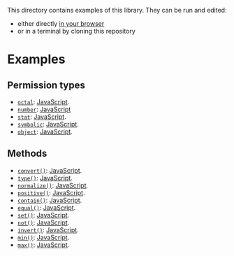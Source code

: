 This directory contains examples of this library. They can be run and edited:

- either directly
  [in your browser](https://repl.it/@prantlf/unix-permissions-lib)
- or in a terminal by cloning this repository

# Examples

## Permission types

- [`octal`](../docs/types.md#octal): [JavaScript](types/octal.js).
- [`number`](../docs/types.md#number): [JavaScript](types/number.js)
- [`stat`](../docs/types.md#stat): [JavaScript](types/stat.js).
- [`symbolic`](../docs/types.md#symbolic): [JavaScript](types/symbolic.js).
- [`object`](../docs/types.md#object): [JavaScript](types/object.js).

## Methods

- [`convert()`](../docs/API.md#convertoctalnumberstatsymbolicobjectpermission):
  [JavaScript](methods/convert.js).
- [`type()`](../docs/API.md#typepermission): [JavaScript](methods/type.js).
- [`normalize()`](../docs/API.md#normalizepermission):
  [JavaScript](methods/normalize.js).
- [`positive()`](../docs/API.md#positivepermission):
  [JavaScript](methods/positive.js).
- [`contain()`](../docs/API.md#containpermission-permissions):
  [JavaScript](methods/contain.js).
- [`equal()`](../docs/API.md#equalpermission-permissions):
  [JavaScript](methods/equal.js).
- [`set()`](../docs/API.md#setpermission-permissions):
  [JavaScript](methods/set.js).
- [`not()`](../docs/API.md#notpermission): [JavaScript](methods/not.js).
- [`invert()`](../docs/API.md#invertpermission):
  [JavaScript](methods/invert.js).
- [`min()`](../docs/API.md#minpermissions): [JavaScript](methods/min.js).
- [`max()`](../docs/API.md#maxpermissions): [JavaScript](methods/max.js).
